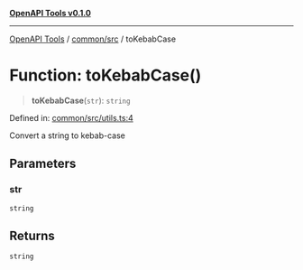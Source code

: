 [**OpenAPI Tools v0.1.0**](../../../README.md)

***

[OpenAPI Tools](../../../modules.md) / [common/src](../README.md) / toKebabCase

# Function: toKebabCase()

> **toKebabCase**(`str`): `string`

Defined in: [common/src/utils.ts:4](https://github.com/Arthurmtro/openapi-tools/blob/0ec5b52fff16ef5ddecd361e9df5c625e089b42f/packages/common/src/utils.ts#L4)

Convert a string to kebab-case

## Parameters

### str

`string`

## Returns

`string`
